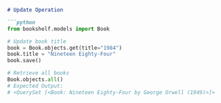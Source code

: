 ```markdown
# Update Operation

```python
from bookshelf.models import Book

# Update book title
book = Book.objects.get(title="1984")
book.title = "Nineteen Eighty-Four"
book.save()

# Retrieve all books
Book.objects.all()
# Expected Output:
# <QuerySet [<Book: Nineteen Eighty-Four by George Orwell (1949)>]>
